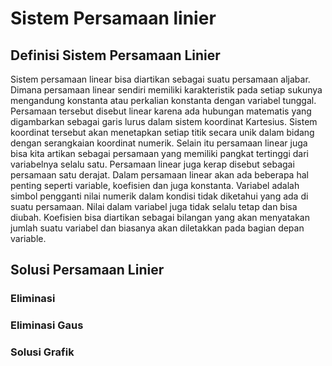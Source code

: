 # Sistem Persamaan linier
## Definisi Sistem Persamaan Linier
Sistem persamaan linear bisa diartikan sebagai suatu persamaan aljabar. Dimana persamaan linear sendiri memiliki karakteristik pada setiap sukunya mengandung konstanta atau perkalian konstanta dengan variabel tunggal. Persamaan tersebut disebut linear karena ada hubungan  matematis yang digambarkan sebagai garis lurus dalam sistem koordinat Kartesius. Sistem koordinat tersebut akan menetapkan setiap titik secara unik dalam bidang dengan serangkaian koordinat numerik. Selain itu persamaan linear juga bisa kita artikan sebagai persamaan yang memiliki pangkat tertinggi dari variabelnya selalu satu. Persamaan linear juga kerap disebut sebagai persamaan satu derajat. Dalam persamaan linear akan ada beberapa hal penting seperti variable, koefisien dan juga konstanta. Variabel adalah simbol pengganti nilai numerik dalam kondisi tidak diketahui yang ada di suatu persamaan. Nilai dalam variabel juga tidak selalu tetap dan bisa diubah. Koefisien bisa diartikan sebagai bilangan yang akan menyatakan jumlah suatu variabel dan biasanya akan diletakkan pada bagian depan variable.
## Solusi Persamaan Linier

### Eliminasi

### Eliminasi Gaus

### Solusi Grafik

```{tableofcontents}
```
